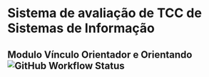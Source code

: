 # Sistema de avaliação de TCC de Sistemas de Informação

## Modulo Vínculo Orientador e Orientando ![GitHub Workflow Status](https://img.shields.io/github/workflow/status/marceloluisr/vinculotcc_api/action_ci)
